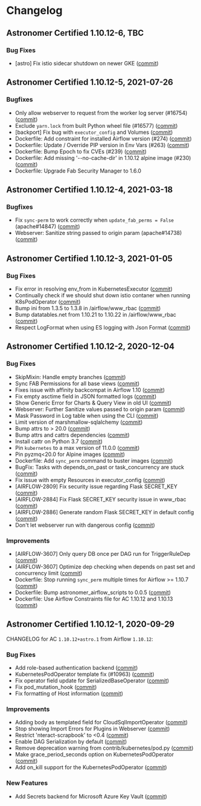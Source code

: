 # Changelog

Astronomer Certified 1.10.12-6, TBC
--------------------------------------------

### Bug Fixes

- [astro] Fix istio sidecar shutdown on newer GKE ([commit](https://github.com/astronomer/airflow/commit/c0d57d71f))

Astronomer Certified 1.10.12-5, 2021-07-26
-----------------------------------------------

### Bugfixes

- Only allow webserver to request from the worker log server (#16754) ([commit](https://github.com/astronomer/airflow/commit/0ec3decda))
- Exclude ``yarn.lock`` from built Python wheel file (#16577) ([commit](https://github.com/astronomer/airflow/commit/492573cd7))
- [backport] Fix bug with `executor_config` and Volumes ([commit](https://github.com/astronomer/airflow/commit/ae9a5ed41))
- Dockerfile: Add constraint for installed Airflow version (#274) ([commit](https://github.com/astronomer/ap-airflow/commit/60174ec))
- Dockerfile: Update / Override PIP version in Env Vars (#263) ([commit](https://github.com/astronomer/ap-airflow/commit/ab60218))
- Dockerfile: Bump Epoch to fix CVEs (#239) ([commit](https://github.com/astronomer/ap-airflow/commit/6522368))
- Dockerfile: Add missing '--no-cache-dir' in 1.10.12 alpine image (#230) ([commit](https://github.com/astronomer/ap-airflow/commit/6cc5015))
- Dockerfile: Upgrade Fab Security Manager to 1.6.0

Astronomer Certified 1.10.12-4, 2021-03-18
-----------------------------------------------

### Bugfixes

- Fix `sync-perm` to work correctly when `update_fab_perms = False` (apache#14847) ([commit](https://github.com/astronomer/airflow/commit/ee476eba705116cd4c2b01ede3645c13b6a226e6))
- Webserver: Sanitize string passed to origin param (apache#14738) ([commit](https://github.com/astronomer/airflow/commit/469faa82f5a449ea4d2c1317942b5ce5b2ae656f))

Astronomer Certified 1.10.12-3, 2021-01-05
-----------------------------------------------

### Bug Fixes

- Fix error in resolving env_from in KubernetesExecutor ([commit](https://github.com/astronomer/airflow/commit/b3b2a160026647069c1961b24cfcbc80d1a746c1))
- Continually check if we should shut down istio contaner when running K8sPodOperator ([commit](https://github.com/astronomer/airflow/commit/119b67569667ecb533f234edf7132c301fed140c))
- Bump ini from 1.3.5 to 1.3.8 in /airflow/www_rbac ([commit](https://github.com/astronomer/airflow/commit/588cfcf33942547e670de2edc73ed16b98967696))
- Bump datatables.net from 1.10.21 to 1.10.22 in /airflow/www_rbac ([commit](https://github.com/astronomer/airflow/commit/10cabc8b5dfb45a0adc6d3c4ae6efa0bbb265192))
- Respect LogFormat when using ES logging with Json Format ([commit](https://github.com/astronomer/airflow/commit/0bcd5fb8b43871def2841457ef7503009df8dc2c))

Astronomer Certified 1.10.12-2, 2020-12-04
-----------------------------------------------

### Bug Fixes

- SkipMixin: Handle empty branches ([commit](https://github.com/astronomer/airflow/commit/64a37512e))
- Sync FAB Permissions for all base views ([commit](https://github.com/astronomer/airflow/commit/3db82c98f))
- Fixes issue with affinity backcompat in Airflow 1.10 ([commit](https://github.com/astronomer/airflow/commit/aa13576d0))
- Fix empty asctime field in JSON formatted logs ([commit](https://github.com/astronomer/airflow/commit/21a9bd07c))
- Show Generic Error for Charts & Query View in old UI ([commit](https://github.com/astronomer/airflow/commit/d737558eb))
- Webserver: Further Sanitize values passed to origin param ([commit](https://github.com/astronomer/airflow/commit/728dbddf5))
- Mask Password in Log table when using the CLI ([commit](https://github.com/astronomer/airflow/commit/f746e3c75))
- Limit version of marshmallow-sqlalchemy ([commit](https://github.com/astronomer/airflow/commit/97a39dd19))
- Bump attrs to > 20.0 ([commit](https://github.com/astronomer/airflow/commit/2379b6a23))
- Bump attrs and cattrs dependencies ([commit](https://github.com/astronomer/airflow/commit/dad229d71))
- Install cattr on Python 3.7 ([commit](https://github.com/astronomer/airflow/commit/dacc4ab8c))
- Pin `kubernetes` to a max version of 11.0.0 ([commit](https://github.com/astronomer/airflow/commit/d9a90c26c))
- Pin pyzmq<20.0 for Alpine images ([commit](https://github.com/astronomer/ap-airflow/commit/3059797))
- Dockerfile: Add `sync_perm` command to buster images ([commit](https://github.com/astronomer/ap-airflow/commit/5a28d3f))
- BugFix: Tasks with depends_on_past or task_concurrency are stuck ([commit](https://github.com/astronomer/airflow/commit/381a55009))
- Fix issue with empty Resources in executor_config ([commit](https://github.com/astronomer/airflow/commit/d5b89e88e))
- [AIRFLOW-2809] Fix security issue regarding Flask SECRET_KEY ([commit](https://github.com/astronomer/airflow/commit/91f64a3d1))
- [AIRFLOW-2884] Fix Flask SECRET_KEY security issue in www_rbac ([commit](https://github.com/astronomer/airflow/commit/f0b4547d5))
- [AIRFLOW-2886] Generate random Flask SECRET_KEY in default config ([commit](https://github.com/astronomer/airflow/commit/2efe39197))
- Don't let webserver run with dangerous config ([commit](https://github.com/astronomer/airflow/commit/075d4ddb0))

### Improvements

- [AIRFLOW-3607] Only query DB once per DAG run for TriggerRuleDep ([commit](https://github.com/astronomer/airflow/commit/7693514bb))
- [AIRFLOW-3607] Optimize dep checking when depends on past set and concurrency limit ([commit](https://github.com/astronomer/airflow/commit/63bb7f3ae))
- Dockerfile: Stop running `sync_perm` multiple times for Airflow >= 1.10.7 ([commit](https://github.com/astronomer/ap-airflow/commit/9c10dcf))
- Dockerfile: Bump astronomer_airflow_scripts to 0.0.5 ([commit](https://github.com/astronomer/ap-airflow/commit/42b4169))
- Dockerfile: Use Airflow Constraints file for AC 1.10.12 and 1.10.13 ([commit](https://github.com/astronomer/ap-airflow/commit/e968f12))

Astronomer Certified 1.10.12-1, 2020-09-29
-----------------------------------------------

CHANGELOG for AC `1.10.12+astro.1` from Airflow `1.10.12`:

### Bug Fixes

- Add role-based authentication backend ([commit](https://github.com/astronomer/airflow/commit/49d4840))
- KubernetesPodOperator template fix (#10963) ([commit](https://github.com/astronomer/airflow/commit/259f1b797))
- Fix operator field update for SerializedBaseOperator ([commit](https://github.com/astronomer/airflow/commit/cfc9732d7))
- Fix pod_mutation_hook ([commit](https://github.com/astronomer/airflow/commit/73b5fe1aa))
- Fix formatting of Host information ([commit](https://github.com/astronomer/airflow/commit/4d820744c))

### Improvements

- Adding body as templated field for CloudSqlImportOperator ([commit](https://github.com/astronomer/airflow/commit/18e3a3b))
- Stop showing Import Errors for Plugins in Webserver ([commit](https://github.com/astronomer/airflow/commit/ac17612))
- Restrict 'nteract-scrapbook' to <0.4 ([commit](https://github.com/astronomer/airflow/commit/b4312ef))
- Enable DAG Serialization by default ([commit](https://github.com/astronomer/airflow/commit/8da0ad8))
- Remove deprecation warning from contrib/kubernetes/pod.py ([commit](https://github.com/astronomer/airflow/commit/5721d39))
- Make grace_period_seconds option on KubernetesPodOperator ([commit](https://github.com/astronomer/airflow/commit/236b9b3b2))
- Add on_kill support for the KubernetesPodOperator ([commit](https://github.com/astronomer/airflow/commit/ce94497cc))

### New Features

- Add Secrets backend for Microsoft Azure Key Vault ([commit](https://github.com/astronomer/airflow/commit/908515f13))
